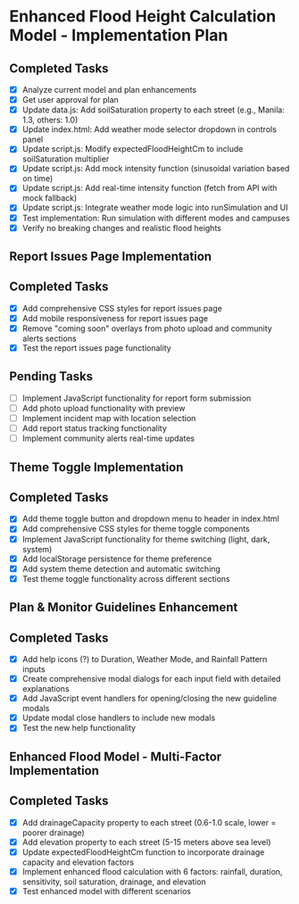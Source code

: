 # Enhanced Flood Height Calculation Model - Implementation Plan

## Completed Tasks
- [x] Analyze current model and plan enhancements
- [x] Get user approval for plan
- [x] Update data.js: Add soilSaturation property to each street (e.g., Manila: 1.3, others: 1.0)
- [x] Update index.html: Add weather mode selector dropdown in controls panel
- [x] Update script.js: Modify expectedFloodHeightCm to include soilSaturation multiplier
- [x] Update script.js: Add mock intensity function (sinusoidal variation based on time)
- [x] Update script.js: Add real-time intensity function (fetch from API with mock fallback)
- [x] Update script.js: Integrate weather mode logic into runSimulation and UI
- [x] Test implementation: Run simulation with different modes and campuses
- [x] Verify no breaking changes and realistic flood heights

## Report Issues Page Implementation

## Completed Tasks
- [x] Add comprehensive CSS styles for report issues page
- [x] Add mobile responsiveness for report issues page
- [x] Remove "coming soon" overlays from photo upload and community alerts sections
- [x] Test the report issues page functionality

## Pending Tasks
- [ ] Implement JavaScript functionality for report form submission
- [ ] Add photo upload functionality with preview
- [ ] Implement incident map with location selection
- [ ] Add report status tracking functionality
- [ ] Implement community alerts real-time updates

## Theme Toggle Implementation

## Completed Tasks
- [x] Add theme toggle button and dropdown menu to header in index.html
- [x] Add comprehensive CSS styles for theme toggle components
- [x] Implement JavaScript functionality for theme switching (light, dark, system)
- [x] Add localStorage persistence for theme preference
- [x] Add system theme detection and automatic switching
- [x] Test theme toggle functionality across different sections

## Plan & Monitor Guidelines Enhancement

## Completed Tasks
- [x] Add help icons (?) to Duration, Weather Mode, and Rainfall Pattern inputs
- [x] Create comprehensive modal dialogs for each input field with detailed explanations
- [x] Add JavaScript event handlers for opening/closing the new guideline modals
- [x] Update modal close handlers to include new modals
- [x] Test the new help functionality

## Enhanced Flood Model - Multi-Factor Implementation

## Completed Tasks
- [x] Add drainageCapacity property to each street (0.6-1.0 scale, lower = poorer drainage)
- [x] Add elevation property to each street (5-15 meters above sea level)
- [x] Update expectedFloodHeightCm function to incorporate drainage capacity and elevation factors
- [x] Implement enhanced flood calculation with 6 factors: rainfall, duration, sensitivity, soil saturation, drainage, and elevation
- [x] Test enhanced model with different scenarios
